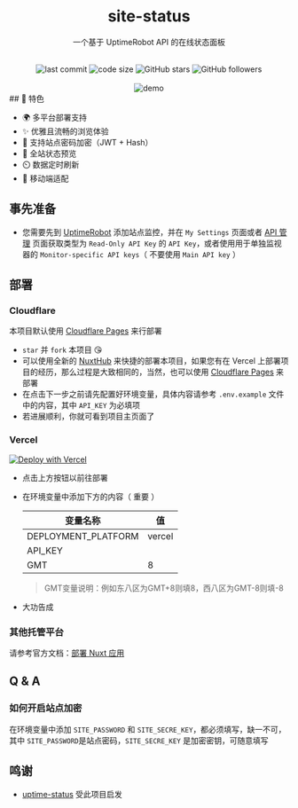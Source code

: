 <div align="center">
<h1>site-status</h1>
<p>一个基于 UptimeRobot API 的在线状态面板</p>
<br />
<img src="https://img.shields.io/github/last-commit/imsyy/site-status" alt="last commit"/>
<img src="https://img.shields.io/github/languages/code-size/imsyy/site-status" alt="code size"/>
<img src="https://img.shields.io/github/stars/imsyy/site-status?style=full" alt="GitHub stars"/>
<img src="https://img.shields.io/github/forks/imsyy/site-status?style=full&color=orange" alt="GitHub followers"/>
<br />
<br />
<img src="https://s1.ax1x.com/2023/07/20/pCHnLLt.png" alt="demo"/>
</div>
## 🎉 特色

- 🌍 多平台部署支持
- ✨ 优雅且流畅的浏览体验
- 🔐 支持站点密码加密（JWT + Hash）
- 👀 全站状态预览
- ⏲️ 数据定时刷新
- 📱 移动端适配

## 事先准备

- 您需要先到 [UptimeRobot](https://uptimerobot.com/dashboard) 添加站点监控，并在 `My Settings` 页面或者 [API 管理](https://dashboard.uptimerobot.com/integrations) 页面获取类型为 `Read-Only API Key` 的 `API Key`，或者使用用于单独监视器的 `Monitor-specific API keys`（ 不要使用 `Main API key` ）

## 部署

### Cloudflare

本项目默认使用 [Cloudflare Pages](https://pages.cloudflare.com/) 来行部署

- `star` 并 `fork` 本项目 😘
- 可以使用全新的 [NuxtHub](https://hub.nuxt.com/) 来快捷的部署本项目，如果您有在 Vercel 上部署项目的经历，那么过程是大致相同的，当然，也可以使用 [Cloudflare Pages](https://pages.cloudflare.com/) 来部署
- 在点击下一步之前请先配置好环境变量，具体内容请参考 `.env.example` 文件中的内容，其中 `API_KEY` 为必填项
- 若进展顺利，你就可看到项目主页面了

### Vercel

[![Deploy with Vercel](https://vercel.com/button)](https://vercel.com/new/clone?repository-url=https://github.com/imsyy/site-status)

- 点击上方按钮以前往部署

- 在环境变量中添加下方的内容（ 重要 ）

  | **变量名称**        | **值** |
  | ------------------- | ------ |
  | DEPLOYMENT_PLATFORM | vercel   |
  | API_KEY             |        |
  | GMT | 8 |

  > GMT变量说明：例如东八区为GMT+8则填8，西八区为GMT-8则填-8

- 大功告成

### 其他托管平台

请参考官方文档：[部署 Nuxt 应用](https://nuxtjs.org.cn/deploy)

## Q & A

### 如何开启站点加密

在环境变量中添加 `SITE_PASSWORD` 和 `SITE_SECRE_KEY`，都必须填写，缺一不可，其中 `SITE_PASSWORD`是站点密码，`SITE_SECRE_KEY` 是加密密钥，可随意填写

## 鸣谢

- [uptime-status](https://github.com/yb/uptime-status) 受此项目启发

